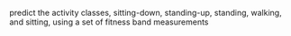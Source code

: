 predict the activity classes, sitting-down, standing-up, standing, walking, and sitting, using a set of fitness band measurements

